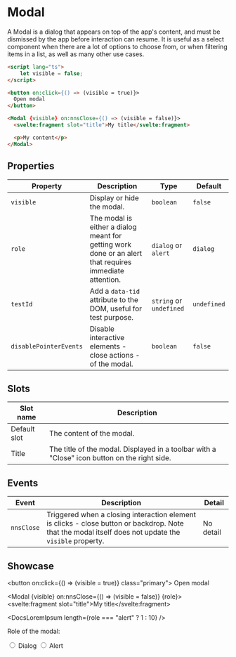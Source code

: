 <script lang="ts">
    import Modal from "$lib/components/Modal.svelte";
    import DocsLoremIpsum from "$docs/components/DocsLoremIpsum.svelte";

    let visible = false;
    let role: "dialog" | "alert" = "dialog";
</script>

# Modal

A Modal is a dialog that appears on top of the app's content, and must be dismissed by the app before interaction can resume. It is useful as a select component when there are a lot of options to choose from, or when filtering items in a list, as well as many other use cases.

```html
<script lang="ts">
    let visible = false;
</script>

<button on:click={() => (visible = true)}>
  Open modal
</button>

<Modal {visible} on:nnsClose={() => (visible = false)}>
  <svelte:fragment slot="title">My title</svelte:fragment>

  <p>My content</p>
</Modal>
```

## Properties

| Property               | Description                                                                                             | Type                    | Default     |
| ---------------------- | ------------------------------------------------------------------------------------------------------- | ----------------------- | ----------- |
| `visible`              | Display or hide the modal.                                                                              | `boolean`               | `false`     |
| `role`                 | The modal is either a dialog meant for getting work done or an alert that requires immediate attention. | `dialog` or `alert`     | `dialog`    |
| `testId`               | Add a `data-tid` attribute to the DOM, useful for test purpose.                                         | `string` or `undefined` | `undefined` |
| `disablePointerEvents` | Disable interactive elements - close actions - of the modal.                                            | `boolean`               | `false`     |

## Slots

| Slot name    | Description                                                                                  |
| ------------ | -------------------------------------------------------------------------------------------- |
| Default slot | The content of the modal.                                                                    |
| Title        | The title of the modal. Displayed in a toolbar with a "Close" icon button on the right side. |

## Events

| Event      | Description                                                                                                                                           | Detail    |
| ---------- | ----------------------------------------------------------------------------------------------------------------------------------------------------- | --------- |
| `nnsClose` | Triggered when a closing interaction element is clicks - close button or backdrop. Note that the modal itself does not update the `visible` property. | No detail |

## Showcase

<button on:click={() => (visible = true)} class="primary">
Open modal
</button>

<Modal {visible} on:nnsClose={() => (visible = false)} {role}>
<svelte:fragment slot="title">My title</svelte:fragment>

<DocsLoremIpsum length={role === "alert" ? 1 : 10} />
</Modal>

<p style="padding-top: var(--padding-2x)">Role of the modal:</p>

<label>
	<input type=radio bind:group={role} name="role" value="dialog">
	Dialog
</label>

<label>
	<input type=radio bind:group={role} name="role" value="alert">
	Alert
</label>
